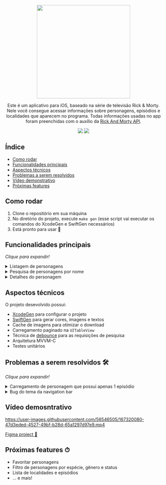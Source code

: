 <p align="center">
  <img width=300 src=https://user-images.githubusercontent.com/56546505/167316108-73d100e7-ed1d-4f11-b8f1-063f291241fc.png>
</p>

<p align="center">
  Este é um aplicativo para iOS, baseado na série de televisão Rick & Morty. Nele você consegue acessar informações sobre personagens, episódios e localidades que aparecem no programa. Todas informações usadas no app foram preenchidas com o auxílio da 
<a target="_blank" href=https://rickandmortyapi.com/>Rick And Morty API</a>.
</p>
 
<p align="center">
  <span>
    <img src=https://img.shields.io/badge/iOS-14.0-blue>
    <img src=https://img.shields.io/badge/Swift-5.0-orange>
  </span>
</p>


## Índice 

* [Como rodar](#como-rodar)
* [Funcionalidades principais](#funcionalidades-principais)
* [Aspectos técnicos](#aspectos-técnicos)
* [Problemas a serem resolvidos](#Problemas-a-serem-resolvidos)
* [Vídeo demonstrativo](#vídeo-demonstrativo)
* [Próximas features]()


## Como rodar

1. Clone o repositório em sua máquina
2. No diretório do projeto, execute `make gen` (esse script vai executar os comandos do XcodeGen e SwiftGen necessários)
3. Está pronto para usar 🎉

## Funcionalidades principais

_Clique para expandir!_


<details>
  <summary>Listagem de personagens</summary>
  <table>
    <tr>
        <td><img width="290"  src="https://user-images.githubusercontent.com/56546505/167318462-e9fc479d-8cb1-4fc1-aac7-17280932d1c6.png"></td>
        <td><img width="290" src="https://user-images.githubusercontent.com/56546505/167318476-e9e8332b-b0ad-47e0-a98c-3593683c655b.png"></td>
    </tr>
</table>

 </details>

<details>
  <summary>Pesquisa de personagens por nome</summary>
  <table>
    <tr>
        <td><img width="290"  src="https://user-images.githubusercontent.com/56546505/167318681-9f446ba3-a968-491b-84a6-0dcf31c51ecd.png"></td>
        <td><img width="290" src="https://user-images.githubusercontent.com/56546505/167318669-bcd3766d-9172-41fa-b53c-3078f1559dd8.png"></td>
    </tr>
</table>
 </details>

 <details>
  <summary>Detalhes do personagem</summary>
  <table>
    <tr>
        <td><img width="290"  src="https://user-images.githubusercontent.com/56546505/167318866-b72da5ed-38f7-42ff-b971-b71ac84ecb35.png"></td>
        <td><img width="290" src="https://user-images.githubusercontent.com/56546505/167318870-87b307f3-8dc2-473b-b4dc-993b2621d841.png"></td>
    </tr>
</table>
 </details>


## Aspectos técnicos
O projeto desevolvido possui:
- [XcodeGen](https://github.com/yonaskolb/XcodeGen) para configurar o projeto
- [SwiftGen](https://github.com/SwiftGen/SwiftGen) para gerar cores, imagens e textos
- Cache de imagens para otimizar o download
- Carregamento paginado na `UITableView`
- Técnica de [debounce](https://www.treinaweb.com.br/blog/o-que-e-debounce-e-qual-sua-importancia-para-a-performance) para as requisições de pesquisa
- Arquitetura MVVM-C
- Testes unitários

## Problemas a serem resolvidos 🛠

_Clique para expandir!_

 <details>
  <summary>Carregamento de personagem que possui apenas 1 episódio</summary>
  Quando entramos na página do personagem, é feita um request para buscar informações dos episódios (pelo id) que ele aparece. Porém, quando o personagem possui apenas um EP, o modelo o json é de apenas um objeto, e não uma lista como nos outros casos. Dessa forma, ocorre um erro de decoding e essa seção não é exibida.</br>Exemplo:
  
<ul>
  <li> <a target="_blank" href=https://rickandmortyapi.com/api/episode/10,28>Request de vários episódios</a></li>
  <li><a target="_blank" href=https://rickandmortyapi.com/api/episode/10>Request de 1 episódio</a></li>
</ul>
 </details>

 <details>
  <summary>Bug do tema da navigation bar</summary>
  Ao entrarmos na tela do personagem, trocar de tema e voltar para a tela anterior, as cores da navigation bar da listagem ficam diferentes do que deveriam ser.
<p>
   <img width=300 src=https://user-images.githubusercontent.com/56546505/167320834-34f74f07-138f-47e7-baad-1360b0e9d647.png>
  </p>
  
 </details>

## Vídeo demosntrativo

https://user-images.githubusercontent.com/56546505/167320080-47d3eded-4527-49bf-b28d-65a1297d97e9.mp4

[Figma project 🔗](https://www.figma.com/file/Pg7J1Qt96e3QCWZEQublMF/RickAndMorty?node-id=0%3A1)

## Próximas features ⏱
- Favoritar personagens
- Filtro de personagens por espécie, gênero e status
- Lista de localidades e episódios
- ... e mais!


